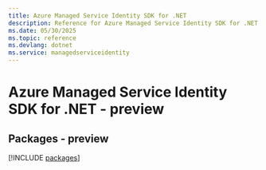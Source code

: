 ```yaml
---
title: Azure Managed Service Identity SDK for .NET
description: Reference for Azure Managed Service Identity SDK for .NET
ms.date: 05/30/2025
ms.topic: reference
ms.devlang: dotnet
ms.service: managedserviceidentity
---
```

# Azure Managed Service Identity SDK for .NET - preview
## Packages - preview
[!INCLUDE [packages](managed-service-identity-index.md)]